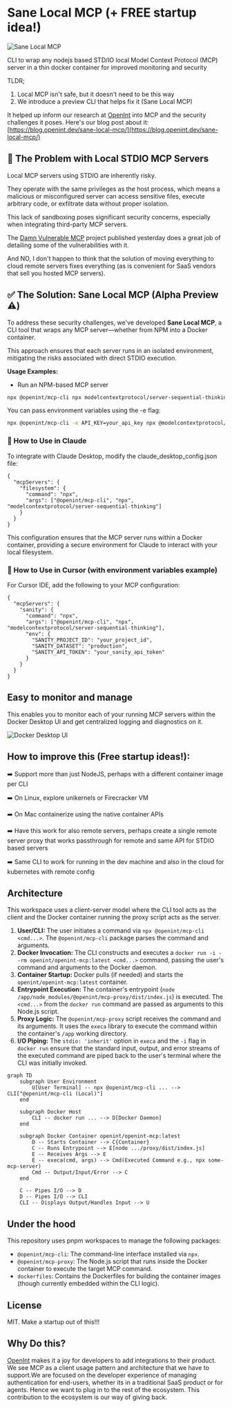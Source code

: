 # Sane Local MCP (+ FREE startup idea!)

![Sane Local MCP](./images/sane-local-mcp.png)

CLI to wrap any nodejs based STD/IO local Model Context Protocol (MCP) server in a thin docker container for improved monitoring and security

TLDR;

1. Local MCP isn't safe, but it doesn't need to be this way
2. We introduce a preview CLI that helps fix it (Sane Local MCP)

It helped up inform our research at [OpenInt](https://openint.dev) into MCP and the security challenges it poses. Here's our blog post about it: [https://blog.openint.dev/sane-local-mcp/](https://blog.openint.dev/sane-local-mcp/)

## 🛑 The Problem with Local STDIO MCP Servers

Local MCP servers using STDIO are inherently risky.

They operate with the same privileges as the host process, which means a malicious or misconfigured server can access sensitive files, execute arbitrary code, or exfiltrate data without proper isolation.

This lack of sandboxing poses significant security concerns, especially when integrating third-party MCP servers.

The [Damn Vulnerable MCP](https://github.com/openint-dev/damn-vulnerable-mcp) project published yesterday does a great job of detailing some of the vulnerabilities with it.

And NO, I don't happen to think that the solution of moving everything to cloud remote servers fixes everything (as is convenient for SaaS vendors that sell you hosted MCP servers).

## ✅ The Solution: Sane Local MCP (Alpha Preview ⚠️)

To address these security challenges, we've developed **Sane Local MCP**, a CLI tool that wraps any MCP server—whether from NPM into a Docker container.

This approach ensures that each server runs in an isolated environment, mitigating the risks associated with direct STDIO execution.

**Usage Examples:**

- Run an NPM-based MCP server

```bash
npx @openint/mcp-cli npx modelcontextprotocol/server-sequential-thinking
```

You can pass environment variables using the -e flag:

```bash
npx @openint/mcp-cli -e API_KEY=your_api_key npx @modelcontextprotocol/server-example
```

### 🧪 How to Use in Claude

To integrate with Claude Desktop, modify the claude_desktop_config.json file:​

```
{
  "mcpServers": {
    "filesystem": {
      "command": "npx",
      "args": ["@openint/mcp-cli", "npx", "modelcontextprotocol/server-sequential-thinking"]
    }
  }
}
```

This configuration ensures that the MCP server runs within a Docker container, providing a secure environment for Claude to interact with your local filesystem.​

### 🧪 How to Use in Cursor (with environment variables example)

For Cursor IDE, add the following to your MCP configuration:

```
{
  "mcpServers": {
    "sanity": {
      "command": "npx",
      "args": ["@openint/mcp-cli", "npx", "modelcontextprotocol/server-sequential-thinking"],
      "env": {
        "SANITY_PROJECT_ID": "your_project_id",
        "SANITY_DATASET": "production",
        "SANITY_API_TOKEN": "your_sanity_api_token"
      }
    }
  }
}
```

## Easy to monitor and manage

This enables you to monitor each of your running MCP servers within the Docker Desktop UI and get centralized logging and diagnostics on it.

![Docker Desktop UI](./images/docker-screenshot.png)

## How to improve this (Free startup ideas!):

➡️ Support more than just NodeJS, perhaps with a different container image per CLI

➡️ On Linux, explore unikernels or Firecracker VM

➡️ On Mac containerize using the native container APIs

➡️ Have this work for also remote servers, perhaps create a single remote server proxy that works passthrough for remote and same API for STDIO based servers

➡️ Same CLI to work for running in the dev machine and also in the cloud for kubernetes with remote config

## Architecture

This workspace uses a client-server model where the CLI tool acts as the client and the Docker container running the proxy script acts as the server.

1.  **User/CLI:** The user initiates a command via `npx @openint/mcp-cli <cmd...>`. The `@openint/mcp-cli` package parses the command and arguments.
2.  **Docker Invocation:** The CLI constructs and executes a `docker run -i --rm openint/openint-mcp:latest <cmd...>` command, passing the user's command and arguments to the Docker daemon.
3.  **Container Startup:** Docker pulls (if needed) and starts the `openint/openint-mcp:latest` container.
4.  **Entrypoint Execution:** The container's entrypoint (`node /app/node_modules/@openint/mcp-proxy/dist/index.js`) is executed. The `<cmd...>` from the `docker run` command are passed as arguments to this Node.js script.
5.  **Proxy Logic:** The `@openint/mcp-proxy` script receives the command and its arguments. It uses the `execa` library to execute the command within the container's `/app` working directory.
6.  **I/O Piping:** The `stdio: 'inherit'` option in `execa` and the `-i` flag in `docker run` ensure that the standard input, output, and error streams of the executed command are piped back to the user's terminal where the CLI was initially invoked.

```mermaid
graph TD
    subgraph User Environment
        U[User Terminal] -- npx @openint/mcp-cli ... --> CLI["@openint/mcp-cli (Local)"]
    end

    subgraph Docker Host
        CLI -- docker run ... --> D[Docker Daemon]
    end

    subgraph Docker Container openint/openint-mcp:latest
        D -- Starts Container --> C{Container}
        C -- Runs Entrypoint --> E[node .../proxy/dist/index.js]
        E -- Receives Args --> E
        E -- execa(cmd, args) --> Cmd(Executed Command e.g., npx some-mcp-server)
        Cmd -- Output/Input/Error --> C
    end

    C -- Pipes I/O --> D
    D -- Pipes I/O --> CLI
    CLI -- Displays Output/Handles Input --> U
```

## Under the hood

This repository uses pnpm workspaces to manage the following packages:

- `@openint/mcp-cli`: The command-line interface installed via `npx`.
- `@openint/mcp-proxy`: The Node.js script that runs inside the Docker container to execute the target MCP command.
- `dockerfiles`: Contains the Dockerfiles for building the container images (though currently embedded within the CLI logic).

## License

MIT. Make a startup out of this!!!

## Why Do this?

[OpenInt](https://openint.dev) makes it a joy for developers to add integrations to their product. We see MCP as a client usage pattern and architecture that we have to support.We are focused on the developer experience of managing authentication for end-users, whether its in a traditional SaaS product or for agents. Hence we want to plug in to the rest of the ecosystem. This contribution to the ecosystem is our way of giving back.
